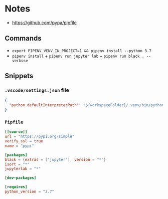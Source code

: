 # Notes

- https://github.com/pypa/pipfile

## Commands

- `export PIPENV_VENV_IN_PROJECT=1 && pipenv install --python 3.7`
- `pipenv install` + `pipenv run jupyter lab` + `pipenv run black . --verbose`

## Snippets

### `.vscode/settings.json` file

```json
{
  "python.defaultInterpreterPath": "${workspaceFolder}/.venv/bin/python3.7"
}
```

### `Pipfile`

```toml
[[source]]
url = "https://pypi.org/simple"
verify_ssl = true
name = "pypi"

[packages]
black = {extras = ["jupyter"], version = "*"}
isort = "*"
jupyterlab = "*"

[dev-packages]

[requires]
python_version = "3.7"
```
